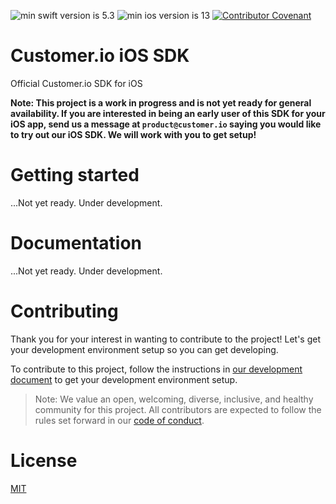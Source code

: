 ![min swift version is 5.3](https://img.shields.io/badge/min%20Swift%20version-5.3-orange)
![min ios version is 13](https://img.shields.io/badge/min%20iOS%20version-13-blue)
[![Contributor Covenant](https://img.shields.io/badge/Contributor%20Covenant-2.0-4baaaa.svg)](code_of_conduct.md) 

# Customer.io iOS SDK

Official Customer.io SDK for iOS

**Note: This project is a work in progress and is not yet ready for general availability. If you are interested in being an early user of this SDK for your iOS app, send us a message at `product@customer.io` saying you would like to try out our iOS SDK. We will work with you to get setup!**

# Getting started

...Not yet ready. Under development. 

# Documentation

...Not yet ready. Under development. 

# Contributing

Thank you for your interest in wanting to contribute to the project! Let's get your development environment setup so you can get developing.

To contribute to this project, follow the instructions in [our development document](docs/dev-notes/DEVELOPMENT.md) to get your development environment setup. 

> Note: We value an open, welcoming, diverse, inclusive, and healthy community for this project. All contributors are expected to follow the rules set forward in our [code of conduct](CODE_OF_CONDUCT.md). 

# License

[MIT](LICENSE)
